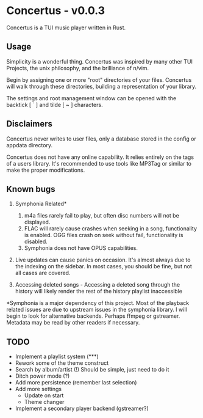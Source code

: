 # Concertus - v0.0.3

Concertus is a TUI music player written in Rust. 

## Usage

Simplicity is a wonderful thing. Concertus was inspired by many other
TUI Projects, the unix philosophy, and the brilliance of n/vim. 

Begin by assigning one or more "root" directories of your files.
Concertus will walk through these directories, building a
representation of your library.

The settings and root management window can be opened with the
backtick [ ` ] and tilde [ ~ ] characters. 

## Disclaimers

Concertus never writes to user files, only a database stored in the
config or appdata directory. 

Concertus does not have any online capability. It relies entirely on
the tags of a users library. It's recommended to use tools like MP3Tag
or similar to make the proper modifications. 

## Known bugs

1. Symphonia Related*
    1. m4a files rarely fail to play, but often disc numbers will not
       be displayed.
    2. FLAC will rarely cause crashes when seeking in a song,
       functionality is enabled. 
        OGG files crash on seek without fail, functionality is
        disabled.
    3. Symphonia does not have OPUS capabilities.

2. Live updates can cause panics on occasion. It's almost always due
    to the indexing on the sidebar. In most cases, you should be fine,
    but not all cases are covered. 

3. Accessing deleted songs - Accessing a deleted song through the
   history will likely render the rest of the history playlist
    inaccessible

*Symphonia is a major dependency of this project. Most of the
playback related issues are due to upstream issues in the symphonia
library. I will begin to look for alternative backends. Perhaps ffmpeg
or gstreamer. Metadata may be read by other readers if necessary.


## TODO 

- Implement a playlist system (***)
- Rework some of the theme construct
- Search by album/artist (!)
    Should be simple, just need to do it
- Ditch power mode (?)
- Add more persistence (remember last selection)
- Add more settings
    - Update on start
    - Theme changer
- Implement a secondary player backend (gstreamer?)

